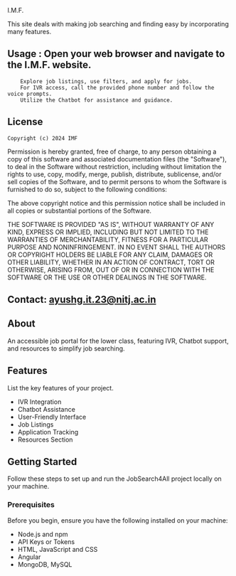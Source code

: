 I.M.F. 

This site deals with making job searching and finding easy by incorporating many features.


## Usage : Open your web browser and navigate to the I.M.F. website.
		Explore job listings, use filters, and apply for jobs.
		For IVR access, call the provided phone number and follow the voice prompts.
		Utilize the Chatbot for assistance and guidance.
## License

	Copyright (c) 2024 IMF

Permission is hereby granted, free of charge, to any person obtaining a copy
of this software and associated documentation files (the "Software"), to deal
in the Software without restriction, including without limitation the rights
to use, copy, modify, merge, publish, distribute, sublicense, and/or sell
copies of the Software, and to permit persons to whom the Software is
furnished to do so, subject to the following conditions:

The above copyright notice and this permission notice shall be included in all
copies or substantial portions of the Software.

THE SOFTWARE IS PROVIDED "AS IS", WITHOUT WARRANTY OF ANY KIND, EXPRESS OR
IMPLIED, INCLUDING BUT NOT LIMITED TO THE WARRANTIES OF MERCHANTABILITY,
FITNESS FOR A PARTICULAR PURPOSE AND NONINFRINGEMENT. IN NO EVENT SHALL THE
AUTHORS OR COPYRIGHT HOLDERS BE LIABLE FOR ANY CLAIM, DAMAGES OR OTHER
LIABILITY, WHETHER IN AN ACTION OF CONTRACT, TORT OR OTHERWISE, ARISING FROM,
OUT OF OR IN CONNECTION WITH THE SOFTWARE OR THE USE OR OTHER DEALINGS IN THE
SOFTWARE.

## Contact: ayushg.it.23@nitj.ac.in

## About

An accessible job portal for the lower class, featuring IVR, Chatbot support, and resources to simplify job searching.

## Features

List the key features of your project.

- IVR Integration
- Chatbot Assistance
- User-Friendly Interface
- Job Listings
- Application Tracking
- Resources Section

## Getting Started

Follow these steps to set up and run the JobSearch4All project locally on your machine.

### Prerequisites

Before you begin, ensure you have the following installed on your machine:

- Node.js and npm
- API Keys or Tokens
- HTML, JavaScript and CSS
- Angular
- MongoDB, MySQL

